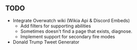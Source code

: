 **TODO** 
-
- Integrate Overwatch wiki (Wikia Api & Discord Embeds)
    - Add filters for supporting abilities
    - Sometimes doesn't find a page that exists, diagnose.
    - Implement support for secondary fire modes
- Donald Trump Tweet Generator